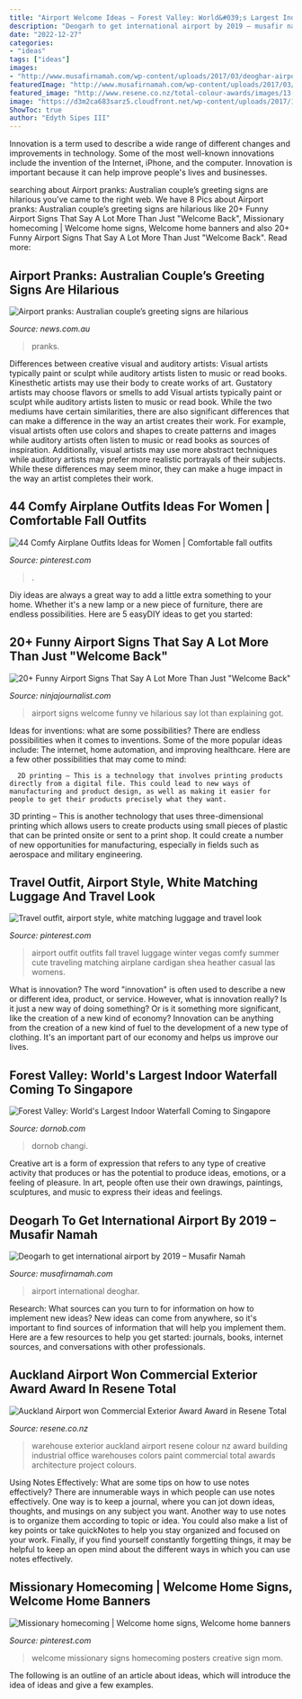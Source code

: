 ```yaml
---
title: "Airport Welcome Ideas ~ Forest Valley: World&#039;s Largest Indoor Waterfall Coming To Singapore"
description: "Deogarh to get international airport by 2019 – musafir namah"
date: "2022-12-27"
categories:
- "ideas"
tags: ["ideas"]
images:
- "http://www.musafirnamah.com/wp-content/uploads/2017/03/deoghar-airport.jpg"
featuredImage: "http://www.musafirnamah.com/wp-content/uploads/2017/03/deoghar-airport.jpg"
featured_image: "http://www.resene.co.nz/total-colour-awards/images/13-Auckland-airport3.jpg"
image: "https://d3m2ca683sarz5.cloudfront.net/wp-content/uploads/2017/11/20103905/airport-143.jpg"
ShowToc: true
author: "Edyth Sipes III"
---
```



Innovation is a term used to describe a wide range of different changes and improvements in technology. Some of the most well-known innovations include the invention of the Internet, iPhone, and the computer. Innovation is important because it can help improve people's lives and businesses.

	

		
searching about Airport pranks: Australian couple’s greeting signs are hilarious you've came to the right web. We have 8 Pics about Airport pranks: Australian couple’s greeting signs are hilarious like 20+ Funny Airport Signs That Say A Lot More Than Just &quot;Welcome Back&quot;, Missionary homecoming | Welcome home signs, Welcome home banners and also 20+ Funny Airport Signs That Say A Lot More Than Just &quot;Welcome Back&quot;. Read more:
		
    
## Airport Pranks: Australian Couple’s Greeting Signs Are Hilarious

<img loading=lazy src="https://cdn.newsapi.com.au/image/v1/846cf7977ea85f07e01d0400c5a0ebed" onerror="this.onerror=null;this.src='https://tse3.mm.bing.net/th?id=OIP.utW80-qA87HfRLA-mW97nAHaEK&amp;pid=15.1';" alt="Airport pranks: Australian couple’s greeting signs are hilarious">

_Source: news.com.au_

>pranks. 

	

Differences between creative visual and auditory artists: Visual artists typically paint or sculpt while auditory artists listen to music or read books. Kinesthetic artists may use their body to create works of art. Gustatory artists may choose flavors or smells to add
Visual artists typically paint or sculpt while auditory artists listen to music or read book. While the two mediums have certain similarities, there are also significant differences that can make a difference in the way an artist creates their work. For example, visual artists often use colors and shapes to create patterns and images while auditory artists often listen to music or read books as sources of inspiration. Additionally, visual artists may use more abstract techniques while auditory artists may prefer more realistic portrayals of their subjects. While these differences may seem minor, they can make a huge impact in the way an artist completes their work.

    
## 44 Comfy Airplane Outfits Ideas For Women | Comfortable Fall Outfits

<img loading=lazy src="https://i.pinimg.com/736x/c6/a5/db/c6a5dbeace24b2151b0bcf1e11d59ef8.jpg" onerror="this.onerror=null;this.src='https://tse4.mm.bing.net/th?id=OIP.NRhWVr9DLQffdgUQ-rjM9gHaLT&amp;pid=15.1';" alt="44 Comfy Airplane Outfits Ideas for Women | Comfortable fall outfits">

_Source: pinterest.com_

>. 

	

Diy ideas are always a great way to add a little extra something to your home. Whether it's a new lamp or a new piece of furniture, there are endless possibilities. Here are 5 easyDIY ideas to get you started: 

    
## 20+ Funny Airport Signs That Say A Lot More Than Just &quot;Welcome Back&quot;

<img loading=lazy src="https://d3m2ca683sarz5.cloudfront.net/wp-content/uploads/2017/11/20103905/airport-143.jpg" onerror="this.onerror=null;this.src='https://tse1.mm.bing.net/th?id=OIP.Npf8jBhrIr2sbs_ytUTzcgHaHU&amp;pid=15.1';" alt="20+ Funny Airport Signs That Say A Lot More Than Just &quot;Welcome Back&quot;">

_Source: ninjajournalist.com_

>airport signs welcome funny ve hilarious say lot than explaining got. 

	

Ideas for inventions: what are some possibilities?
There are endless possibilities when it comes to inventions. Some of the more popular ideas include:
The internet, home automation, and improving healthcare. Here are a few other possibilities that may come to mind: 

      2D printing – This is a technology that involves printing products directly from a digital file. This could lead to new ways of manufacturing and product design, as well as making it easier for people to get their products precisely what they want.
3D printing – This is another technology that uses three-dimensional printing which allows users to create products using small pieces of plastic that can be printed onsite or sent to a print shop. It could create a number of new opportunities for manufacturing, especially in fields such as aerospace and military engineering.

    
## Travel Outfit, Airport Style, White Matching Luggage And Travel Look

<img loading=lazy src="https://i.pinimg.com/736x/96/b5/0a/96b50ad893b2e2fb1de2960a98954d0e.jpg" onerror="this.onerror=null;this.src='https://tse3.mm.bing.net/th?id=OIP.zor2JeB-bBRgRc5nyc-Q1QHaI5&amp;pid=15.1';" alt="Travel outfit, airport style, white matching luggage and travel look">

_Source: pinterest.com_

>airport outfit outfits fall travel luggage winter vegas comfy summer cute traveling matching airplane cardigan shea heather casual las womens. 

	

What is innovation?
The word "innovation" is often used to describe a new or different idea, product, or service. However, what is innovation really? Is it just a new way of doing something? Or is it something more significant, like the creation of a new kind of economy?
Innovation can be anything from the creation of a new kind of fuel to the development of a new type of clothing. It's an important part of our economy and helps us improve our lives.

    
## Forest Valley: World&#039;s Largest Indoor Waterfall Coming To Singapore

<img loading=lazy src="http://dornob.com/wp-content/uploads/2017/07/singapore-indoor-waterfall-8.jpg" onerror="this.onerror=null;this.src='https://tse1.mm.bing.net/th?id=OIP.7fmtaW3U5huvBzw_YZFdOgHaEb&amp;pid=15.1';" alt="Forest Valley: World&#039;s Largest Indoor Waterfall Coming to Singapore">

_Source: dornob.com_

>dornob changi. 

	

Creative art is a form of expression that refers to any type of creative activity that produces or has the potential to produce ideas, emotions, or a feeling of pleasure. In art, people often use their own drawings, paintings, sculptures, and music to express their ideas and feelings.

    
## Deogarh To Get International Airport By 2019 – Musafir Namah

<img loading=lazy src="http://www.musafirnamah.com/wp-content/uploads/2017/03/deoghar-airport.jpg" onerror="this.onerror=null;this.src='https://tse2.mm.bing.net/th?id=OIP.Wa7HJSDZafb9iyP_V_MqMwHaDt&amp;pid=15.1';" alt="Deogarh to get international airport by 2019 – Musafir Namah">

_Source: musafirnamah.com_

>airport international deoghar. 

	

Research: What sources can you turn to for information on how to implement new ideas?
New ideas can come from anywhere, so it's important to find sources of information that will help you implement them. Here are a few resources to help you get started: journals, books, internet sources, and conversations with other professionals.

    
## Auckland Airport Won Commercial Exterior Award Award In Resene Total

<img loading=lazy src="http://www.resene.co.nz/total-colour-awards/images/13-Auckland-airport3.jpg" onerror="this.onerror=null;this.src='https://tse1.mm.bing.net/th?id=OIP.gUZw31UBNch2Pss-SiAAbgHaDv&amp;pid=15.1';" alt="Auckland Airport won Commercial Exterior Award Award in Resene Total">

_Source: resene.co.nz_

>warehouse exterior auckland airport resene colour nz award building industrial office warehouses colors paint commercial total awards architecture project colours. 

	

Using Notes Effectively: What are some tips on how to use notes effectively?
There are innumerable ways in which people can use notes effectively. One way is to keep a journal, where you can jot down ideas, thoughts, and musings on any subject you want. Another way to use notes is to organize them according to topic or idea. You could also make a list of key points or take quickNotes to help you stay organized and focused on your work. Finally, if you find yourself constantly forgetting things, it may be helpful to keep an open mind about the different ways in which you can use notes effectively.

    
## Missionary Homecoming | Welcome Home Signs, Welcome Home Banners

<img loading=lazy src="https://i.pinimg.com/736x/83/0c/a8/830ca8dc0dc08fddf013bfc5a6e170e7.jpg" onerror="this.onerror=null;this.src='https://tse4.mm.bing.net/th?id=OIP.joskvU_wo0RUrTJ2niJkLQHaFj&amp;pid=15.1';" alt="Missionary homecoming | Welcome home signs, Welcome home banners">

_Source: pinterest.com_

>welcome missionary signs homecoming posters creative sign mom. 

	

The following is an outline of an article about ideas, which will introduce the idea of ideas and give a few examples.

